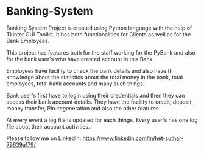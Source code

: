 # Banking-System
Banking System Project is created using Python language with the help of Tkinter GUI Toolkit. It has both functionalities for Clients as well as for the Bank Employees.

This project has features both for the staff working for the PyBank and also for the bank user's who have created account in this Bank.

Employees have facility to check the bank details and also have th knowledge about the statistics about the total money in the bank, total employees,
total bank accounts and many such things.

Bank user's first have to login using their credentials and then they can access their bank account details.
They have the facility to credit, deposit, money transfer, Pin-regeneration and also the other features.

At every event a log file is updated for each things.
Every user's has one log file about their account activities.

Please follow me on LinkedIn: https://www.linkedin.com/in/het-suthar-79639a179/
